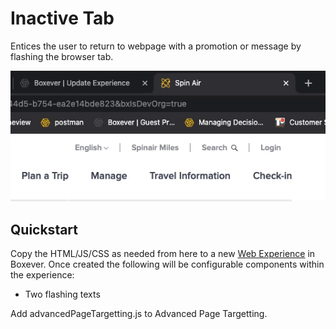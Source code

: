 # Inactive Tab
Entices the user to return to webpage with a promotion or message by flashing the browser tab. 

![Inactive Tab](inactive%20tab%20flashing.gif)

## Quickstart
Copy the HTML/JS/CSS as needed from here to a new [Web Experience](https://documentation.boxever.com/docs/using-custom-code) in Boxever. Once created the following will be configurable components within the experience:
- Two flashing texts

Add advancedPageTargetting.js to Advanced Page Targetting.
